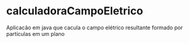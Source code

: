 # calculadoraCampoEletrico
Aplicacão em java que cacula o campo elétrico resultante formado por partículas em um plano
